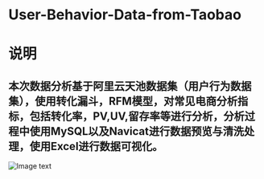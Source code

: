 # User-Behavior-Data-from-Taobao
# 说明
## 本次数据分析基于阿里云天池数据集（用户行为数据集），使用转化漏斗，RFM模型，对常见电商分析指标，包括转化率，PV,UV,留存率等进行分析，分析过程中使用MySQL以及Navicat进行数据预览与清洗处理，使用Excel进行数据可视化。
![Image text](https://github.com/Long1001/img_data/blob/master/%E6%B7%98%E5%AE%9D%E7%94%A8%E6%88%B7%E8%A1%8C%E4%B8%BA%E5%88%86%E6%9E%90.png)
